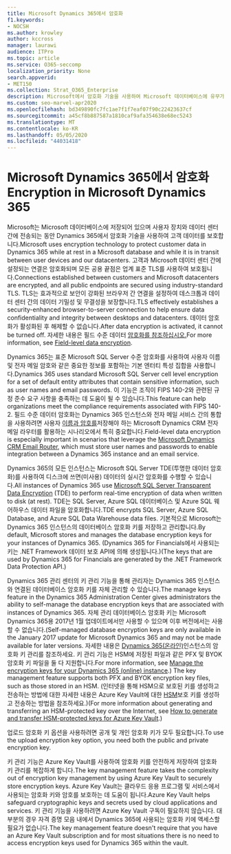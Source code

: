 ```yaml
---
title: Microsoft Dynamics 365에서 암호화
f1.keywords:
- NOCSH
ms.author: krowley
author: kccross
manager: laurawi
audience: ITPro
ms.topic: article
ms.service: O365-seccomp
localization_priority: None
search.appverid:
- MET150
ms.collection: Strat_O365_Enterprise
description: Microsoft에서 암호화 기술을 사용하여 Microsoft 데이터베이스에 유무가 있는 동안 및 전송하는 동안 Microsoft Dynamics 365에서 고객 데이터를 보호하는 방법에 대해 자세히 알아보습니다.
ms.custom: seo-marvel-apr2020
ms.openlocfilehash: bd349890fc7fc1ae7f1f7eaf07f90c22423637cf
ms.sourcegitcommit: a45cf8b887587a1810caf9afa354638e68ec5243
ms.translationtype: MT
ms.contentlocale: ko-KR
ms.lasthandoff: 05/05/2020
ms.locfileid: "44031418"
---
```

# <a name="encryption-in-microsoft-dynamics-365"></a><span data-ttu-id="73b27-103">Microsoft Dynamics 365에서 암호화</span><span class="sxs-lookup"><span data-stu-id="73b27-103">Encryption in Microsoft Dynamics 365</span></span>

<span data-ttu-id="73b27-104">Microsoft는 Microsoft 데이터베이스에 저장되어 있으며 사용자 장치와 데이터 센터 간에 전송되는 동안 Dynamics 365에서 암호화 기술을 사용하여 고객 데이터를 보호합니다.</span><span class="sxs-lookup"><span data-stu-id="73b27-104">Microsoft uses encryption technology to protect customer data in Dynamics 365 while at rest in a Microsoft database and while it is in transit between user devices and our datacenters.</span></span> <span data-ttu-id="73b27-105">고객과 Microsoft 데이터 센터 간에 설정되는 연결은 암호화되며 모든 공용 끝점은 업계 표준 TLS를 사용하여 보호됩니다.</span><span class="sxs-lookup"><span data-stu-id="73b27-105">Connections established between customers and Microsoft datacenters are encrypted, and all public endpoints are secured using industry-standard TLS.</span></span> <span data-ttu-id="73b27-106">TLS는 효과적으로 보안이 강화된 브라우저 간 연결을 설정하여 데스크톱과 데이터 센터 간의 데이터 기밀성 및 무결성을 보장합니다.</span><span class="sxs-lookup"><span data-stu-id="73b27-106">TLS effectively establishes a security-enhanced browser-to-server connection to help ensure data confidentiality and integrity between desktops and datacenters.</span></span> <span data-ttu-id="73b27-107">데이터 암호화가 활성화된 후 해제할 수 없습니다.</span><span class="sxs-lookup"><span data-stu-id="73b27-107">After data encryption is activated, it cannot be turned off.</span></span> <span data-ttu-id="73b27-108">자세한 내용은 필드 수준 데이터 [암호화를 참조하십시오.](https://msdn.microsoft.com/library/dn481562.aspx)</span><span class="sxs-lookup"><span data-stu-id="73b27-108">For more information, see [Field-level data encryption](https://msdn.microsoft.com/library/dn481562.aspx).</span></span>

<span data-ttu-id="73b27-109">Dynamics 365는 표준 Microsoft SQL Server 수준 암호화를 사용하여 사용자 이름 및 전자 메일 암호와 같은 중요한 정보를 포함하는 기본 엔터티 특성 집합을 사용합니다.</span><span class="sxs-lookup"><span data-stu-id="73b27-109">Dynamics 365 uses standard Microsoft SQL Server cell level encryption for a set of default entity attributes that contain sensitive information, such as user names and email passwords.</span></span> <span data-ttu-id="73b27-110">이 기능은 조직이 FIPS 140-2와 관련된 규정 준수 요구 사항을 충족하는 데 도움이 될 수 있습니다.</span><span class="sxs-lookup"><span data-stu-id="73b27-110">This feature can help organizations meet the compliance requirements associated with FIPS 140-2.</span></span> <span data-ttu-id="73b27-111">필드 수준 데이터 암호화는 Dynamics 365 인스턴스와 전자 메일 서비스 간의 통합을 사용하려면 사용자 [이름과 암호를](https://technet.microsoft.com/library/hh699800.aspx)저장해야 하는 Microsoft Dynamics CRM 전자 메일 라우터를 활용하는 시나리오에서 특히 중요합니다.</span><span class="sxs-lookup"><span data-stu-id="73b27-111">Field-level data encryption is especially important in scenarios that leverage the [Microsoft Dynamics CRM Email Router](https://technet.microsoft.com/library/hh699800.aspx), which must store user names and passwords to enable integration between a Dynamics 365 instance and an email service.</span></span> 

<span data-ttu-id="73b27-112">Dynamics 365의 모든 [](https://docs.microsoft.com/sql/relational-databases/security/encryption/transparent-data-encryption?view=sql-server-2017) 인스턴스는 Microsoft SQL Server TDE(투명한 데이터 암호화)를 사용하여 디스크에 쓰면(미사용) 데이터의 실시간 암호화를 수행할 수 있습니다.</span><span class="sxs-lookup"><span data-stu-id="73b27-112">All instances of Dynamics 365 use [Microsoft SQL Server Transparent Data Encryption](https://docs.microsoft.com/sql/relational-databases/security/encryption/transparent-data-encryption?view=sql-server-2017) (TDE) to perform real-time encryption of data when written to disk (at rest).</span></span> <span data-ttu-id="73b27-113">TDE는 SQL Server, Azure SQL 데이터베이스 및 Azure SQL 웨어하우스 데이터 파일을 암호화합니다.</span><span class="sxs-lookup"><span data-stu-id="73b27-113">TDE encrypts SQL Server, Azure SQL Database, and Azure SQL Data Warehouse data files.</span></span> <span data-ttu-id="73b27-114">기본적으로 Microsoft는 Dynamics 365 인스턴스의 데이터베이스 암호화 키를 저장하고 관리합니다.</span><span class="sxs-lookup"><span data-stu-id="73b27-114">By default, Microsoft stores and manages the database encryption keys for your instances of Dynamics 365.</span></span> <span data-ttu-id="73b27-115">(Dynamics 365 for Financials에서 사용되는 키는 .NET Framework 데이터 보호 API에 의해 생성됩니다.)</span><span class="sxs-lookup"><span data-stu-id="73b27-115">(The keys that are used by Dynamics 365 for Financials are generated by the .NET Framework Data Protection API.)</span></span> 

<span data-ttu-id="73b27-116">Dynamics 365 관리 센터의 키 관리 기능을 통해 관리자는 Dynamics 365 인스턴스와 연결된 데이터베이스 암호화 키를 자체 관리할 수 있습니다.</span><span class="sxs-lookup"><span data-stu-id="73b27-116">The manage keys feature in the Dynamics 365 Administration Center gives administrators the ability to self-manage the database encryption keys that are associated with instances of Dynamics 365.</span></span> <span data-ttu-id="73b27-117">자체 관리 데이터베이스 암호화 키는 Microsoft Dynamics 365용 2017년 1월 업데이트에서만 사용할 수 있으며 이후 버전에서는 사용할 수 없습니다.</span><span class="sxs-lookup"><span data-stu-id="73b27-117">(Self-managed database encryption keys are only available in the January 2017 update for Microsoft Dynamics 365 and may not be made available for later versions.</span></span> <span data-ttu-id="73b27-118">자세한 내용은 [Dynamics 365(온라인)](https://docs.microsoft.com/dynamics365/customer-engagement/admin/manage-encryption-keys-instance)인스턴스의 암호화 키 관리를 참조하세요. 키 관리 기능은 HSM에 저장된 파일과 같은 PFX 및 BYOK 암호화 키 파일을 둘 다 지원합니다.</span><span class="sxs-lookup"><span data-stu-id="73b27-118">For more information, see [Manage the encryption keys for your Dynamics 365 (online) instance](https://docs.microsoft.com/dynamics365/customer-engagement/admin/manage-encryption-keys-instance).) The key management feature supports both PFX and BYOK encryption key files, such as those stored in an HSM.</span></span> <span data-ttu-id="73b27-119">(인터넷을 통해 HSM으로 보호된 키를 생성하고 전송하는 방법에 대한 자세한 내용은 Azure Key Vault에 대한 [HSM](https://docs.microsoft.com/azure/key-vault/key-vault-hsm-protected-keys)보호 키를 생성하고 전송하는 방법을 참조하세요.)</span><span class="sxs-lookup"><span data-stu-id="73b27-119">(For more information about generating and transferring an HSM-protected key over the Internet, see [How to generate and transfer HSM-protected keys for Azure Key Vault](https://docs.microsoft.com/azure/key-vault/key-vault-hsm-protected-keys).)</span></span> 

<span data-ttu-id="73b27-120">업로드 암호화 키 옵션을 사용하려면 공개 및 개인 암호화 키가 모두 필요합니다.</span><span class="sxs-lookup"><span data-stu-id="73b27-120">To use the upload encryption key option, you need both the public and private encryption key.</span></span>

<span data-ttu-id="73b27-121">키 관리 기능은 Azure Key Vault를 사용하여 암호화 키를 안전하게 저장하여 암호화 키 관리를 복잡하게 합니다.</span><span class="sxs-lookup"><span data-stu-id="73b27-121">The key management feature takes the complexity out of encryption key management by using Azure Key Vault to securely store encryption keys.</span></span> <span data-ttu-id="73b27-122">Azure Key Vault는 클라우드 응용 프로그램 및 서비스에서 사용되는 암호화 키와 암호를 보호하는 데 도움이 됩니다.</span><span class="sxs-lookup"><span data-stu-id="73b27-122">Azure Key Vault helps safeguard cryptographic keys and secrets used by cloud applications and services.</span></span> <span data-ttu-id="73b27-123">키 관리 기능을 사용하려면 Azure Key Vault 구독이 필요하지 않습니다. 대부분의 경우 자격 증명 모음 내에서 Dynamics 365에 사용되는 암호화 키에 액세스할 필요가 없습니다.</span><span class="sxs-lookup"><span data-stu-id="73b27-123">The key management feature doesn't require that you have an Azure Key Vault subscription and for most situations there is no need to access encryption keys used for Dynamics 365 within the vault.</span></span>
